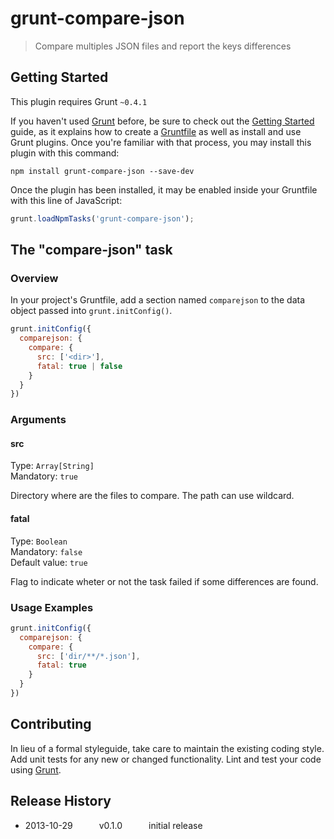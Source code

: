 # grunt-compare-json

> Compare multiples JSON files and report the keys differences

## Getting Started
This plugin requires Grunt `~0.4.1`

If you haven't used [Grunt](http://gruntjs.com/) before, be sure to check out the [Getting Started](http://gruntjs.com/getting-started) guide, as it explains how to create a [Gruntfile](http://gruntjs.com/sample-gruntfile) as well as install and use Grunt plugins. Once you're familiar with that process, you may install this plugin with this command:

```shell
npm install grunt-compare-json --save-dev
```

Once the plugin has been installed, it may be enabled inside your Gruntfile with this line of JavaScript:

```js
grunt.loadNpmTasks('grunt-compare-json');
```

## The "compare-json" task

### Overview
In your project's Gruntfile, add a section named `comparejson` to the data object passed into `grunt.initConfig()`.

```js
grunt.initConfig({
  comparejson: {
    compare: {
      src: ['<dir>'],
      fatal: true | false
    }
  }
})
```

### Arguments

#### src
Type: `Array[String]`<br />
Mandatory: `true`

Directory where are the files to compare. The path can use wildcard.

#### fatal
Type: `Boolean`<br />
Mandatory: `false`<br />
Default value: `true`

Flag to indicate wheter or not the task failed if some differences are found.

### Usage Examples

```js
grunt.initConfig({
  comparejson: {
    compare: {
      src: ['dir/**/*.json'],
      fatal: true
    }
  }
})
```

## Contributing
In lieu of a formal styleguide, take care to maintain the existing coding style. Add unit tests for any new or changed functionality. Lint and test your code using [Grunt](http://gruntjs.com/).

## Release History
* 2013-10-29   v0.1.0   initial release
